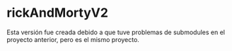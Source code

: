 # rickAndMortyV2

Esta versión fue creada debido a que tuve problemas de submodules en el proyecto anterior, pero es el mismo proyecto.
